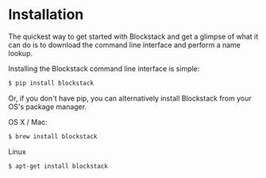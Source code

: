 # Installation

The quickest way to get started with Blockstack and get a glimpse of what it can do is to download the command line interface and perform a name lookup.

Installing the Blockstack command line interface is simple:

```bash
$ pip install blockstack
```

Or, if you don't have pip, you can alternatively install Blockstack from your OS's package manager.

OS X / Mac:

```bash
$ brew install blockstack
```

Linux

```bash
$ apt-get install blockstack
```

